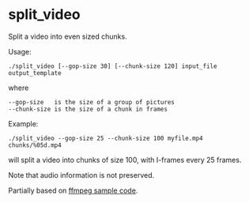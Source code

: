 split_video
===========

Split a video into even sized chunks.

Usage:

    ./split_video [--gop-size 30] [--chunk-size 120] input_file output_template

where

    --gop-size   is the size of a group of pictures
    --chunk-size is the size of a chunk in frames

Example:

    ./split_video --gop-size 25 --chunk-size 100 myfile.mp4 chunks/%05d.mp4

will split a video into chunks of size 100, with I-frames every 25 frames.

Note that audio information is not preserved.


Partially based on [ffmpeg sample code](https://www.ffmpeg.org/doxygen/2.7/examples.html).

